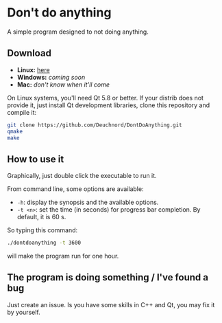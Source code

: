 # Don't do anything

A simple program designed to not doing anything.

## Download

- **Linux:** [here](http://deuchnord.fr/dl/dontdoanything.bin)
- **Windows:** _coming soon_
- **Mac:** _don't know when it'll come_

On Linux systems, you'll need Qt 5.8 or better. If your distrib does not
provide it, just install Qt development libraries, clone this repository and compile it:

```bash
git clone https://github.com/Deuchnord/DontDoAnything.git
qmake
make
```

## How to use it

Graphically, just double click the executable to run it.

From command line, some options are available:

- `-h`: display the synopsis and the available options.
- `-t <n>`: set the time (in seconds) for progress bar completion. By default, it
  is 60 s.

So typing this command:

```bash
./dontdoanything -t 3600
```

will make the program run for one hour.

## The program is doing something / I've found a bug

Just create an issue. Is you have some skills in C++ and Qt, you may fix it by
yourself.
